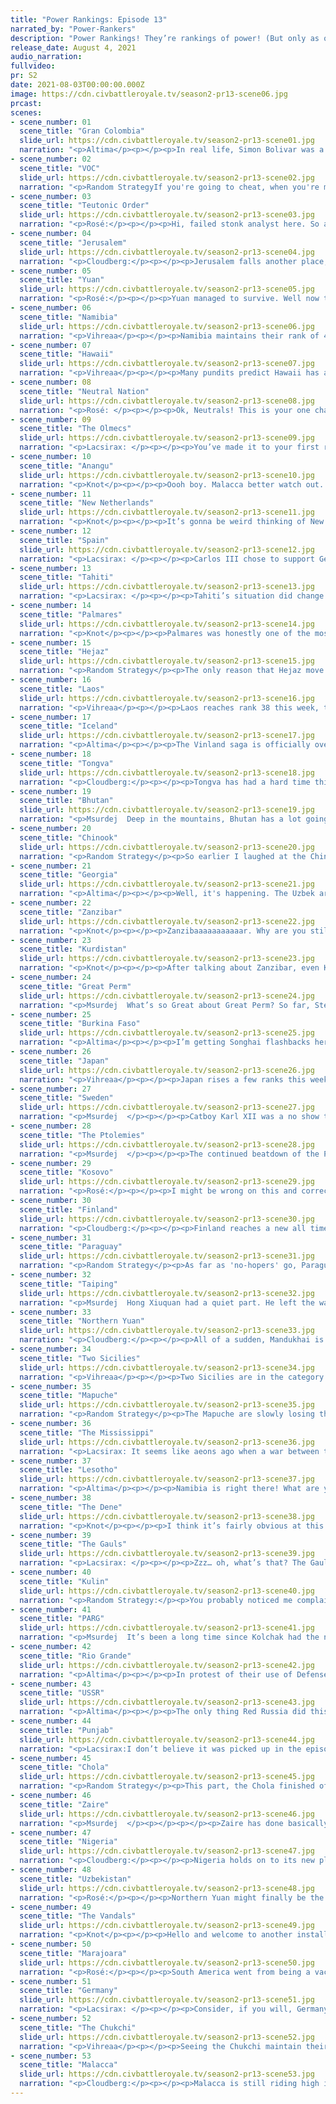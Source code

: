 ```yaml
---
title: "Power Rankings: Episode 13"
narrated_by: "Power-Rankers"
description: "Power Rankings! They’re rankings of power! (But only as of the instant of the end of the previous episode, as these are not meant to be future predictions!) Power Rankings!"
release_date: August 4, 2021
audio_narration:
fullvideo:
pr: S2
date: 2021-08-03T00:00:00.000Z
image: https://cdn.civbattleroyale.tv/season2-pr13-scene06.jpg
prcast:
scenes:
- scene_number: 01
  scene_title: "Gran Colombia"
  slide_url: https://cdn.civbattleroyale.tv/season2-pr13-scene01.jpg
  narration: "<p>Altima</p><p></p><p>In real life, Simon Bolivar was a testament to how hard revolution really is. He constantly failed against the larger industrial and military power of Spain, constantly had to restart from zero or negative, from outright defeat and betrayal alike. He learned when to fold ‘em and move on. He was a complicated man, a trainwreck in the ways that all men who decide to be important are. Still, he persevered, constantly fighting first for liberation and then unification, succeeding at the first and failing in the latter.</p><p></p><p>In that, I suppose, X2 has reflected reality.</p><p></p><p>The history of Gran Colombia has been a series of failures and disasters from day one, the loss of the crucial second settler in a war they started, the disastrous forward settling by Jamaica of all people, the general failure to consolidate a real core for much of the early game. Still, Bolivar persevered. He bunted Jamaica off the continent, took part in the partition of Polivia Beru, eventually even eliminated the Jamaicans. They had a reasonably strong core, and looked to have some real potential. And then Marajoara happened, and it all fell apart. The revolution dies in the ashes of Pelu Beruvia.</p>"
- scene_number: 02
  scene_title: "VOC"
  slide_url: https://cdn.civbattleroyale.tv/season2-pr13-scene02.jpg
  narration: "<p>Random StrategyIf you're going to cheat, when you're mere moments from dying is probably not the best time to start. For indeed, it appears that the VOC has started abusing the same food bug that Malacca abused in the early game to grow their city by 1 pop every turn. This does give us a bit more info on the bug because it means it is not caused by food trade ships (as the VOC only has a single city, they cannot have food trade routes). As for the VOC, it looks like their cheat is too late to save them, as despite Makassar growing at a phenomenal rate, it is still smaller than Hilo, and also in red health with Hawaiian galleons next to it.</p>"
- scene_number: 03
  scene_title: "Teutonic Order"
  slide_url: https://cdn.civbattleroyale.tv/season2-pr13-scene03.jpg
  narration: "<p>Rosé:</p><p></p><p>Hi, failed stonk analyst here. So a few parts back I made the safe prediction of ”The Teutons are gonna die first.“ Little did I know this little rump would just, not have any wars declared on it by anyone relevant. I mean sure Sweden took one city a while back bravo, but the Teutons have just sort of held, which is impressive when it's stuck between nazbol soviets and the kommunist kaiser. I'd say hold you Teuton stonks but knowing my luck, it’d age like milk.</p>"
- scene_number: 04
  scene_title: "Jerusalem"
  slide_url: https://cdn.civbattleroyale.tv/season2-pr13-scene04.jpg
  narration: "<p>Cloudberg:</p><p></p><p>Jerusalem falls another place, reaching third to last. The main reason? While they’ve made peace with Kurdistan, they’re at war with the Two Sicilies, and after Ferdinand I tore through the eastern Mediterranean, they now share a border. It’s entirely possible that Ferdinand will just grab Acre and run. But maybe they’re too distracted to pay attention; we’ll see.</p>"
- scene_number: 05
  scene_title: "Yuan"
  slide_url: https://cdn.civbattleroyale.tv/season2-pr13-scene05.jpg
  narration: "<p>Rosé:</p><p></p><p>Yuan managed to survive. Well now that Yuan is a certified rump, it is my dishonor to welcome them to the Nobody wants to write club (crowd cheers). Congratulations Yuan, you have been kicked out of the game in all but name, and as your neighbors discover the secrets of the modern age, you will be busy living your feudal life in stolen land. Be lucky that those rebellious Manchurians never got their hands on the printing press, or else your flounders would be point one for a good old mandate from heaven.</p>"
- scene_number: 06
  scene_title: "Namibia"
  slide_url: https://cdn.civbattleroyale.tv/season2-pr13-scene06.jpg
  narration: "<p>Vihreaa</p><p></p><p>Namibia maintains their rank of 48 this week, but lost over 50% of their land, reducing their “empire” to a total of 3 land tiles, with two of them being covered by cities. It truly is a tragic sight to see, to be honest, worse than even a city state at this point. Please, for the love of god, Lesotho or Zaire, just put them out of their misery already.</p>"
- scene_number: 07
  scene_title: "Hawaii"
  slide_url: https://cdn.civbattleroyale.tv/season2-pr13-scene07.jpg
  narration: "<p>Vihreaa</p><p></p><p>Many pundits predict Hawaii has a good chance of getting their first elimination in the coming part, against the now rumpified VOC, who has been isolated to one city by the Chola. This likely lends the reasoning of why they have jumped up to 47th this week, because they too are still just a one city civ without their capital.</p>"
- scene_number: 08
  scene_title: "Neutral Nation"
  slide_url: https://cdn.civbattleroyale.tv/season2-pr13-scene08.jpg
  narration: "<p>Rosé: </p><p></p><p>Ok, Neutrals! This is your one chance to rank above 30th or something later on. New Netherlands is falling apart at the seams, Mississippi is being lazy as all hell, and Rio-Grande is on a rampage. If you want to do one thing remotely interesting in your lifetime, do it now or be erased from all our memories</p>"
- scene_number: 09
  scene_title: "The Olmecs"
  slide_url: https://cdn.civbattleroyale.tv/season2-pr13-scene09.jpg
  narration: "<p>Lacsirax: </p><p></p><p>You’ve made it to your first rest point. Nothing to read here. Take a breather, keep going, you can make it to the end.</p>"
- scene_number: 10
  scene_title: "Anangu"
  slide_url: https://cdn.civbattleroyale.tv/season2-pr13-scene10.jpg
  narration: "<p>Knot</p><p></p><p>Oooh boy. Malacca better watch out. They may be big, but there’s a new top dog in town to bring them down to size: Anangu!</p><p></p><p>…</p><p></p><p>If you weren’t hiding being Kulin, we’d be writing your eulogy this part, Tjilpi.</p>"
- scene_number: 11
  scene_title: "New Netherlands"
  slide_url: https://cdn.civbattleroyale.tv/season2-pr13-scene11.jpg
  narration: "<p>Knot</p><p></p><p>It’s gonna be weird thinking of New Netherlands as a rump from now on. They weren’t a top tier civ by any means, but they had a hefty empire to their name, and in another world (maybe one with less bugs) New Netherlands becomes the NA power we’ve been waiting for in this rendition of the CBRX. The Marajoara of North America, but they didn’t, and now they’re here. RIP Peter’s dreams, and probably RIP Peter himself pretty soon</p>"
- scene_number: 12
  scene_title: "Spain"
  slide_url: https://cdn.civbattleroyale.tv/season2-pr13-scene12.jpg
  narration: "<p>Lacsirax: </p><p></p><p>Carlos III chose to support Germany in their war with the Two Sicilies - not a bad decision, as one of Spain’s few remaining selling points is a half-decent navy in the Atlantic, which made short work of Two Sicilies’ contingent, and hopefully it’ll build brownie points with their new German bedfellows.</p><p></p><p>And that’s all I’ve got on Spain this week. Moving on!</p>"
- scene_number: 13
  scene_title: "Tahiti"
  slide_url: https://cdn.civbattleroyale.tv/season2-pr13-scene13.jpg
  narration: "<p>Lacsirax: </p><p></p><p>Tahiti’s situation did change slightly this episode; his capital now borders the Marajoara instead of the Mapuche. This is a pretty good change-around; P’kuee has a significantly smaller navy in the Pacific than Lautaro, so the risks of dying from the east have dwindled a little. Awesome! Risks of dying from the west meanwhile: probably even more likely, given that both Malacca and the Kulin spent the episode flexing their influence over the Pacific, to varying degrees of success. It can’t all be good news, okay?</p>"
- scene_number: 14
  scene_title: "Palmares"
  slide_url: https://cdn.civbattleroyale.tv/season2-pr13-scene14.jpg
  narration: "<p>Knot</p><p></p><p>Palmares was honestly one of the most impactful civs this part! Sure, that’s only because they pretty definitively lost a war, but by losing a bunch of cities to Mapuche who subsequently lost those cities to the monster that is Marajoara, they have basically defined the conflict of South America for at least the next few parts between the rising Phoenix Marajoara, and a Mapuche struggling to stay relevant. Good on them! Not gonna help them stay alive long.</p>"
- scene_number: 15
  scene_title: "Hejaz"
  slide_url: https://cdn.civbattleroyale.tv/season2-pr13-scene15.jpg
  narration: "<p>Random Strategy</p><p>The only reason that Hejaz move up 1 rank is because Palmares traded themselves down to below them. The most interesting thing Hejaz is doing is sending an army through their old territory to join in the fight for Jerusalem. No: not the city that is currently flipping between 2 Sicilies and the Ptolemies: the civ that is somehow not dead yet.</p>"
- scene_number: 16
  scene_title: "Laos"
  slide_url: https://cdn.civbattleroyale.tv/season2-pr13-scene16.jpg
  narration: "<p>Vihreaa</p><p></p><p>Laos reaches rank 38 this week, tying their all time high from week 0, mainly because other civs are doing worse than they are, not quite because they’re performing well. With a disconnected empire and being surrounded by two top 10 civs, Laos is about one war away from being eliminated. </p>"
- scene_number: 17
  scene_title: "Iceland"
  slide_url: https://cdn.civbattleroyale.tv/season2-pr13-scene17.jpg
  narration: "<p>Altima</p><p></p><p>The Vinland saga is officially over. Iceland is now confined to just the two core islands, the last of their continental holdings lost, burning at the hands of their conquerors. Their tech is pathetic, their army weak, their remaining neighbors still terrifying. What little they have could be lost in one part should the Germans (or, theoretically, the Vandals) wish it so. Still, six cities is better than what some have.</p>"
- scene_number: 18
  scene_title: "Tongva"
  slide_url: https://cdn.civbattleroyale.tv/season2-pr13-scene18.jpg
  narration: "<p>Cloudberg:</p><p></p><p>Tongva has had a hard time this episode, losing three cities to Malacca while another city flips endlessly between them and Chinook. Overall Tongva is just dropping a few cities here and there, and it’s starting to add up. It’s only a matter of time at this point before someone sweeps in and does major damage to their core. Given that everyone hates them and half the world has declared war, it’s probably going to happen soon.</p>"
- scene_number: 19
  scene_title: "Bhutan"
  slide_url: https://cdn.civbattleroyale.tv/season2-pr13-scene19.jpg
  narration: "<p>Msurdej  Deep in the mountains, Bhutan has a lot going on...err, had a lot going on. In an absolute madlad move, Bhutan decided to attack Punjab, a civ with far more cities and strength than them. It should have been a slaughter, but surprisingly, Bhutan survived with nary a loss. However, they also failed to take anything from their war with Chola, so it's a mixed bag this week for Bhutan. Nothing bad, but also nothing good. </p>"
- scene_number: 20
  scene_title: "Chinook"
  slide_url: https://cdn.civbattleroyale.tv/season2-pr13-scene20.jpg
  narration: "<p>Random Strategy</p><p>So earlier I laughed at the Chinook for going hard for naval tech directly AFTER losing all but 1 coastal city to the Chukchi. However, when your rival is Tongva, it turns out 1 coastal city is all you need (well, that and some useful Malaccan allies). For indeed, the Chinook are slowly but surely winning the naval war and are pushing down the coast, even though the landwar is stalled out. Although killing your neighbour and taking all the land for yourself is good, in the case of the Chinook it ultimately won't change their situation, even if they somehow manage to take everything (which they probably won't). Their other neighbours, in particular the Chukchi, are too far ahead for it to make a difference.</p>"
- scene_number: 21
  scene_title: "Georgia"
  slide_url: https://cdn.civbattleroyale.tv/season2-pr13-scene21.jpg
  narration: "<p>Altima</p><p></p><p>Well, it's happening. The Uzbek army appears to finally be breaking through the Georgian core. Well, the Southern one at the very least. While Georgia’s chance at relevance died long ago, it’s curious strategy of establishing several maximally long-distance settlements guarantees that this war will not kill it. They will likely survive the death of at least another rump. Survival is a victory of its own, I suppose.</p>"
- scene_number: 22
  scene_title: "Zanzibar"
  slide_url: https://cdn.civbattleroyale.tv/season2-pr13-scene22.jpg
  narration: "<p>Knot</p><p></p><p>Zanzibaaaaaaaaaaar. Why are you still hereeeeeeeeeeeee? Go away! No one cares about you! Please declare war on Lesotho or Zaire and end your miserable existence. Ugggggggggggggggh.</p>"
- scene_number: 23
  scene_title: "Kurdistan"
  slide_url: https://cdn.civbattleroyale.tv/season2-pr13-scene23.jpg
  narration: "<p>Knot</p><p></p><p>After talking about Zanzibar, even Kurdistan seems like a joy by comparison. At least, they’re trying to eliminate rumps on the cylinder. Trying and failing horribly, but it’s the thought that counts. Maybe they can parlay this into an active role on the cylinder. Perhaps they can try to take out all the rumps: Hejaz, Georgia, maybe even the Ptolemies if things keep going pear shaped for them. That’d require them to actually not be horrible, but you gotta have hopes for something, y’know?</p>"
- scene_number: 24
  scene_title: "Great Perm"
  slide_url: https://cdn.civbattleroyale.tv/season2-pr13-scene24.jpg
  narration: "<p>Msurdej  What’s so Great about Great Perm? So far, Stephen has done little to be called Good Perm, let alone Great Perm. I’m calling for a petition for this civ to be renamed Average Perm until they either do something cool, or die. Probably the latter.</p>"
- scene_number: 25
  scene_title: "Burkina Faso"
  slide_url: https://cdn.civbattleroyale.tv/season2-pr13-scene25.jpg
  narration: "<p>Altima</p><p></p><p>I’m getting Songhai flashbacks here. If you discount the fact that BF weren’t exactly a player before this, “reasonably capable North African civ gets absolutely decimated by a civ that’s also the principal power in Iberia via a brutal land and sea invasion,” is a fun coincidence. Turns out that living in a mostly flat stretch of turf with wide angles of access is kinda dangerous. Now, it isn’t over for them yet. The Vandals are pretty bad about not actually finishing their meals, and could reasonably peace out any point here. Still, were I a Burkina Fanso, I would be crossing my fingers here- the coming part could very well end without them in it, especially if Nigeria joins in. </p>"
- scene_number: 26
  scene_title: "Japan"
  slide_url: https://cdn.civbattleroyale.tv/season2-pr13-scene26.jpg
  narration: "<p>Vihreaa</p><p></p><p>Japan rises a few ranks this week, reaching the 28th spot, their highest since part 7. Japan in the last few parts has taken some hits, losing half of their northern territory to Northern Yuan. With a more powerful than ever Chukchi, they really are stuck between a rock and a hard place. With no real realistic path to becoming more of a power in the region, Japan’s future prospects are less than bright.</p>"
- scene_number: 27
  scene_title: "Sweden"
  slide_url: https://cdn.civbattleroyale.tv/season2-pr13-scene27.jpg
  narration: "<p>Msurdej  </p><p></p><p>Catboy Karl XII was a no show this week, the nation of Sweden not showing up for a single slide. When observers went to find Sweden, they found many of its citizens playing a new game. Final Fantasy XIV has taken Sweden by storm. When asked why, Karl XII merely replied: “I can be a catboy!”</p>"
- scene_number: 28
  scene_title: "The Ptolemies"
  slide_url: https://cdn.civbattleroyale.tv/season2-pr13-scene28.jpg
  narration: "<p>Msurdej  </p><p></p><p>The continued beatdown of the Ptolemies keeps getting worse and worse. Now they’ve lost all their holdings on the Mediterreanean, most of their African holdings, and worst of all, their capital. Now stuck with predominantly the former colonies of Hejaz, Cleopatra is in a much worse position. The only solace she has is that Nigeria may have trouble crossing the Red Sea, and Two Sicilies being occupied with various wars. But it seems like the glory days of Cleopatra are coming to an end.</p>"
- scene_number: 29
  scene_title: "Kosovo"
  slide_url: https://cdn.civbattleroyale.tv/season2-pr13-scene29.jpg
  narration: "<p>Rosé:</p><p></p><p>I might be wrong on this and correct me if i am, but Kosovo may have the smallest capital population of any remaining civ. This is not too surprising, as Kosovo's greek holdings are far separated from their more eastern lands, but it's pretty telling how far the nation has fallen from grace. In all honesty Kosovo does still have some small options to still become a regional player that makes it to endgame 2, but chances of winning the game are looooooooooong gone.</p>"
- scene_number: 30
  scene_title: "Finland"
  slide_url: https://cdn.civbattleroyale.tv/season2-pr13-scene30.jpg
  narration: "<p>Cloudberg:</p><p></p><p>Finland reaches a new all time high of 24th, continuing its slow rise through the rankings as the civs above it collapse one by one. Finland is one of the only non-superpowers that has never lost a city, how about that!</p>"
- scene_number: 31
  scene_title: "Paraguay"
  slide_url: https://cdn.civbattleroyale.tv/season2-pr13-scene31.jpg
  narration: "<p>Random Strategy</p><p>As far as 'no-hopers' go, Paraguay is pretty decent. They have a full carpet and OK stats. They have an easy expansion opportunity next door in Palmares, and their two scary neighbours are busy tiring themselves out fighting each other. What you want to do in this situation is to jump on the civ that's losing once it starts showing weakness, and then snipe all the cities that have been weakened by the stronger civ. However, I don't think Paraguay is actually strong enough to pull that move off, particularly because of the geography of south america. It will mean that there will likely be a slugfest in the long thin corridor with neither side weakening particularly, with the pacific naval backdoor squad doing all the work (and those cities are out of reach of Paraguay). </p>"
- scene_number: 32
  scene_title: "Taiping"
  slide_url: https://cdn.civbattleroyale.tv/season2-pr13-scene32.jpg
  narration: "<p>Msurdej  Hong Xiuquan had a quiet part. He left the war against the Yuan, and did nothing on the Vietnam front. The big move for Xiquan was adopting Autocracy. This is to be expected of course, with nearby Malacca also taking Autocracy a few parts prior. But all shall tremble at the glorious Hong Xiquan, brother of Jesus Christ, savior of the Chinese people!</p>"
- scene_number: 33
  scene_title: "Northern Yuan"
  slide_url: https://cdn.civbattleroyale.tv/season2-pr13-scene33.jpg
  narration: "<p>Cloudberg:</p><p></p><p>All of a sudden, Mandukhai is in serious trouble. Her western front is crumbling in the face of a sudden and brutal PARG advance, with several cities having fallen already. She has all but finished mopping up Yuan, so her forces should be heading west as we speak, but the question now must be asked: were all the awful, grinding wars against Yuan worth it? If Northern Yuan comes out of these severely crippled, the answer might turn out to be no. Anyway, for some reason we decided that Northern Yuan isn’t dropping any places this episode... weird. Maybe we’re just not convinced that it’s possible for Northern Yuan to be in a war that doesn't become a stalemate.</p>"
- scene_number: 34
  scene_title: "Two Sicilies"
  slide_url: https://cdn.civbattleroyale.tv/season2-pr13-scene34.jpg
  narration: "<p>Vihreaa</p><p></p><p>Two Sicilies are in the category of civs that are on the precipice of becoming a power in the world, but are missing just one push. Two Sicilies’ path to power is closing before our eyes, as the Vandals reinforce their home core and Nigeria consolidates power in the region, not to mention their current war with Germany. Some excellent playmaking will be needed to get Two Sicilies out of this hole, but the possibility still exists.</p>"
- scene_number: 35
  scene_title: "Mapuche"
  slide_url: https://cdn.civbattleroyale.tv/season2-pr13-scene35.jpg
  narration: "<p>Random Strategy</p><p>The Mapuche are slowly losing the war against the larger and more technologically advanced Marajoara. The losses are slow due to the geography: the land war is being fought in a narrow corridor through the middle of Paraguay, while the naval war is being fought in the Pacific very far away from Marajoara's core and principal shipyards. Now there is some good news. It appears the Mapuche have realised that being very far behind in technology is a bad thing, and have invested in improving that. They are now equal to Marajoara in effective science, and among the main powers, notably higher than the Gauls and PARG. So they won't be falling any further behind in tech than they are currently thankfully. The best thing for the Mapuche would be to peace out with Marajoara (possibly by convincing the Vandals to intervene on their behalf?) and use the break to conquer Paraguay. It would be a hard fight but doable, and it would leave the Mapuche equal to Marajoara in terms of land.</p>"
- scene_number: 36
  scene_title: "The Mississippi"
  slide_url: https://cdn.civbattleroyale.tv/season2-pr13-scene36.jpg
  narration: "<p>Lacsirax: It seems like aeons ago when a war between the Mississippi and the Dene would have been a clear chance for Tuskaloosa to cement his clear lead in North America. The circumstances are so different now: it is the Dene who have declared war, with the Mississippi badly bruised from successive wars with them and Rio Grande, and trailing Thanadelthur in the rankings. But it seems unlikely this war will shuffle things up too much; their stats are fairly even, with Mississippi holding the edge in production and Dene in tech. With such a long border, the best bet for Tuskaloosa is to wear the Dene out on one front, possibly the choke-point around the Great Lakes, and throw a backdoor squad at the old TAT capital of Like-a-Fishhook. A more likely result is a total stalemate - it wouldn’t surprise me if the border of these two North American ex-titans didn’t shift much until Endgame.</p>"
- scene_number: 37
  scene_title: "Lesotho"
  slide_url: https://cdn.civbattleroyale.tv/season2-pr13-scene37.jpg
  narration: "<p>Altima</p><p></p><p>Namibia is right there! What are you doing, you lazy fools? Finish it! Finish what you started! Your aging carpet of knights will do the job just fine, and this is the only job it will do just fine.</p>"
- scene_number: 38
  scene_title: "The Dene"
  slide_url: https://cdn.civbattleroyale.tv/season2-pr13-scene38.jpg
  narration: "<p>Knot</p><p></p><p>I think it’s fairly obvious at this point that the top tier civs are starting to solidify. We got the rising star of Marajoara in South America, and Africa continues to be full of potential game winning civs, but the odds of a lot of the middling civs like Sweden, Finland, or Burkino Faso catching up to the main civs on their continent are slim to none. Even interesting civs like Northern Yuan and Two Sicilies are going to need a mountain of good luck to overcome their barrier. Really, I’ve only got my eye on one civ that could realistically still surprise us at this point, and make a run at being a super-power. That civ, (and I can’t believe I’m gonna say this) is the Dene.</p><p></p><p>Yes, despite their many, many, many failures and baffling decisions, I still think the Dene have a decent chance of becoming the #1 civ in NA if they play well these next few parts. They have tech advantage against everyone in NA including the Chukchi, and most importantly, they still have decent expansion opportunities. Mississippi is big but kinda toothless at the moment, and the Dene’s current war with them could lead to some decent gains if they can survive the meat grinder for a while. Not only that, but the Chinook are excellent fodder that can be grabbed at any time provided they can get a decent army through the chokepoint. Now the biggest obstacle is the Chukchi. A sustained and proactive war with the frosty friends to the east is probably game over for the Dene, but a lot of the Chukchi’s current power is in their navy, so they can’t destroy the Dene on a whim. They’re probably more likely to invade Japan or eat the Chinook themselves. Look, I’m not saying the Dene have a good chance of sneaking out of this CBRX a winner, but if they capitalize on the gains they have access to, and continue to bulk up their resources to prep for endgame, we might have one more surprise entrant into the top ten. They just have to not be horrible for once.</p><p></p>"
- scene_number: 39
  scene_title: "The Gauls"
  slide_url: https://cdn.civbattleroyale.tv/season2-pr13-scene39.jpg
  narration: "<p>Lacsirax: </p><p></p><p>Zzz… oh, what’s that? The Gauls? Oh yeah, they were in this episode… wait, were they? Oh okay, they had a brief appearance in the corner of a couple slides of the Germany-Sicily War, peeking in rather than interacting. Really, this is a war they could do to get involved in on either side; either retake Alesia while the Two Sicilies are distracted, or go for broke and attack Germany at their most vulnerable time. Time isn’t exactly ticking for Gaul, per se; given we’re going to endgame at some point, holding on to what they’ve got and hoping Germany don’t break out isn’t the worst strategy I could think of. But you know. It’s not very entertaining to watch, is it?</p>"
- scene_number: 40
  scene_title: "Kulin"
  slide_url: https://cdn.civbattleroyale.tv/season2-pr13-scene40.jpg
  narration: "<p>Random Strategy:</p><p>You probably noticed me complaining about the Vandals not researching navigation in the past few parts when I had the Vandal write-ups. Now that I have the Kulin write-ups, it’s time to complain about the Kulin not researching navigation. And the Kulin are much worse than the Vandals since the Kulin are far more technologically advanced, so their delaying of it is even more extreme. The Kulin have ironclads, carriers, battleships (though without the oil to actually run them) and it looks like they will probably soon have the first destroyers of the entire cylinder. Yet they still do not have frigates, which are normally key to any naval civ's success. Look: at this point the frigates aren't even important anymore; they're well outdated and the Kulin do have far better ships unlocked. The only thing left in that tech line that is important is the oil, since that is required both for battleships and for planes. And subs are also nice and are unlocked via the naval tech line. And no: I don’t think that skipping oil completely to go for information-era units that use aluminium instead of oil is a particularly good idea, even if that appears to be what the Kulin are going for.</p>"
- scene_number: 41
  scene_title: "PARG"
  slide_url: https://cdn.civbattleroyale.tv/season2-pr13-scene41.jpg
  narration: "<p>Msurdej  It’s been a long time since Kolchak had the number 1 spot, and many have found him lazy. But it seems that the PARG are trying to turn that around. They have a lot of wars right now, but the most notable is Northern Yuan. They’ve already managed to take a few cities, and have more lined up. While they might suffer some problems if they get greedy, right now, things are looking pretty PARGchamp.</p>"
- scene_number: 42
  scene_title: "Rio Grande"
  slide_url: https://cdn.civbattleroyale.tv/season2-pr13-scene42.jpg
  narration: "<p>Altima</p><p></p><p>In protest of their use of Defense Enhancing Supplements, I refuse to give Big River a real writeup this part. We will not be discussing their imminent conquest of Nieuw Amstel here.</p>"
- scene_number: 43
  scene_title: "USSR"
  slide_url: https://cdn.civbattleroyale.tv/season2-pr13-scene43.jpg
  narration: "<p>Altima</p><p></p><p>The only thing Red Russia did this part was ruin the best thing they had going for them with a citadel, and that didn’t happen on screen. I think the USSR may be the strongest-on-paper civ that we regularly go without seeing in a part, which isn’t a good sign for them continuing to be on-paper strong.</p>"
- scene_number: 44
  scene_title: "Punjab"
  slide_url: https://cdn.civbattleroyale.tv/season2-pr13-scene44.jpg
  narration: "<p>Lacsirax:I don’t believe it was picked up in the episode, but not only did Ranjit fail to take a city from Bhutan, he also wound up suing for peace. That bodes badly for Punjab, with their weakest neighbour making fools out of them (and don’t blame the terrain - they should have swept through the open terrains south of Thimphu). It begs the question: if they can’t beat Bhutan, how on Earth are they supposed to beat their statistically superior neighbour Uzbekistan, or their ascendent rivals the Chola? We often say that time’s running out for the big titans that slip down the rankings - but for Punjab, that time might have already come. Still, they’re big enough that I don’t see them shifting pre-Endgame, so maybe it’s a tale of battening down the hatches and weathering whatever storm comes next until then.</p>"
- scene_number: 45
  scene_title: "Chola"
  slide_url: https://cdn.civbattleroyale.tv/season2-pr13-scene45.jpg
  narration: "<p>Random Strategy</p><p>This part, the Chola finished off all parts of the VOC they could reach. They now have one of the biggest empires of the cylinder which is certainly good. However there are problems. Punjab is still a juggernaut and is outteching and outproducing Chola right now, even with Chola's recent expansion. That is certainly not who you want breathing down your neck. Although Punjab are almost exclusively a land-based civ, at sea there is still the elephant in the room of Malacca; it should be obvious why they're a problem. So really Chola's best hope for continued expansion would be to look west towards the most stacked continent: Africa. This isn't as bad as it seems since the civs Chola would be invading would be some of the weakest civs of that stacked continent: Zanzibar and the Ptolemies (after killing Hejaz, which isn’t big enough to count as a significant expansion), rather than the big scary powers.</p>"
- scene_number: 46
  scene_title: "Zaire"
  slide_url: https://cdn.civbattleroyale.tv/season2-pr13-scene46.jpg
  narration: "<p>Msurdej  </p><p></p><p></p><p>Zaire has done basically nothing in the war against Cleopatra, but hear me out. What if Mobutu is merely biding his time building up his military, until Nigeria has fully expended itself. Then, with its massive army, Zaire will storm into a weakened Nigeria, claiming the land and destroying their once ally. Or of course, Zaire will just sit there and aggravate us with its boringness.</p><p></p>"
- scene_number: 47
  scene_title: "Nigeria"
  slide_url: https://cdn.civbattleroyale.tv/season2-pr13-scene47.jpg
  narration: "<p>Cloudberg:</p><p></p><p>Nigeria holds on to its new place in the top 10 after not only keeping its Egyptian gains, but taking Alexandria, the Ptolemaic capital. It’s not likely that Nigeria will push farther at this point, but their gains are consolidated, and Nigeria is clearly a major power. However, Awolowo needs to be careful. Zaire has built up a massive army this episode, and the Vandals might be in the process of removing Nigeria’s easiest neighbor, Burkina Faso. If Awolowo isn’t careful he could find himself without options. Then again, even if the Vandals do take all of West Africa, Nigeria does not have a track record of taking down large North African civs with inferior tech...</p>"
- scene_number: 48
  scene_title: "Uzbekistan"
  slide_url: https://cdn.civbattleroyale.tv/season2-pr13-scene48.jpg
  narration: "<p>Rosé:</p><p></p><p>Northern Yuan might finally be the opportunity Uzbekistan needs to push out of central Asia. A consistent theme in between Uzbekistan write-ups is that Uzbekistan would be an easy top candidate if they broke out of their region. Well guess what's happening now, Parg is piling warmonger points in exchange for soldiers, and the odds of Uzbeki ”intervention“ have skyrocketed. Adding that the Uzbeks have twice the military of Parg, with more production, then a stomp might be waiting to happen, if the chance is taken of course. If you need proof that such a power shift can happen, just look at the Ptolemies.</p>"
- scene_number: 49
  scene_title: "The Vandals"
  slide_url: https://cdn.civbattleroyale.tv/season2-pr13-scene49.jpg
  narration: "<p>Knot</p><p></p><p>Hello and welcome to another installment of “What the heck are we supposed to think about the Vandals and are they actually good?” This week, will this invasion of Burkina Faso make the Vandals top dog in Africa or is this the farthest that the Vandals can actually go? Power Rankers remain split on this topic. Some claim that next part Burkina Faso will be nothing but a rump, and the Vandals have finally become an undisputed global power. Other believe that this land invasion cannot truly penetrate the Burkinabe core, and without that this invasion won’t give the Vandals an avenue to actually expand further into Africa. Which of these views is correct? Will the Vandals finally become a super-power next part? Will this invasion even matter if Nigeria continues to be a force to be reckoned with? Will Zaire do something crazy that upends the balance of everything? Tune in next week where probably none of these questions will be answered and the Vandals will continue to baffle us. Same raiding time, same raiding channel!</p>"
- scene_number: 50
  scene_title: "Marajoara"
  slide_url: https://cdn.civbattleroyale.tv/season2-pr13-scene50.jpg
  narration: "<p>Rosé:</p><p></p><p>South America went from being a vacuum of power where the Mapuche were kinda in the lead to Marajoara is the clear power and might be able to win the first full continent. The only proper threat Marajoara has right now are the Mapuche, and I don't really see them as too much of an issue unless you're an island or Newken. The vandals are a threat too, but Marajoara is doing a little thing of ACTUALLY INVESTING IN NAVAL TECH so that shouldn't be too much of an issue. Honestly the best option for Marajoara might just be to turtle up, they really have no competition and with a little time increase their stats to replicate the other top tiers, and become a force to truly reckon with</p>"
- scene_number: 51
  scene_title: "Germany"
  slide_url: https://cdn.civbattleroyale.tv/season2-pr13-scene51.jpg
  narration: "<p>Lacsirax: </p><p></p><p>Consider, if you will, Germany’s neighbours. The Gauls, a boisterous nation with a strong military core but without the production or tech to back it up. The USSR, whose strength exists on paper alone, and have yet to record any major military successes. Sweden, a runt nation, and Kosovo, a runt nation in-progress. All would be suitable targets for Germany’s military might, a nation worthy of annexing… but yet again, Germany has chosen to invade Two Sicilies, the only neighbour of theirs who they seem certain to make little progress on. Sure, there’s Gjakovë, a town that Germany has contested in every war between the two nations, and one that seems doomed to forever flip between Germany’s land might and Two Sicilies’ naval hegemony. It’s a coin flip as to who’ll hold it at the end of the war. But beyond that, the Sicilian cities still sit safely in the comfort of the Alps, impenetrable until at least planes and possibly paratroopers. Or perhaps Wilhelm can finally break through? It’s not completely unthinkable. But even then - until he finds a way to decimate Ferdinand’s fleet, he’ll only flip these coastal cities, not secure them. Anyone else, Wilhelm, anyone else would see you contest for that number one spot.</p>"
- scene_number: 52
  scene_title: "The Chukchi"
  slide_url: https://cdn.civbattleroyale.tv/season2-pr13-scene52.jpg
  narration: "<p>Vihreaa</p><p></p><p>Seeing the Chukchi maintain their 2nd place position is quite pleasant to see, as a civ that I have backed to win since the very start. Though it was a quiet part for them, they are still well poised to expand their empire on two continents, with weak neighbors in Japan, the Chinook, and winnable wars against other nations like the Dene. With strong technology and a strong navy, the Chukchi will likely be a powerful nation in the coming parts, as long as they keep up a steady expansion.</p>"
- scene_number: 53
  scene_title: "Malacca"
  slide_url: https://cdn.civbattleroyale.tv/season2-pr13-scene53.jpg
  narration: "<p>Cloudberg:</p><p></p><p>Malacca is still riding high in first, and continues to deserve the spot, with the best stats in the game and no shortage of aggression. This episode, Malacca became the second Asian civ to take land in North America after capturing three Tongva cities in Mexico. Now that that war is over, the question arises: who will Malacca attack next? For now it seems to be Anangu, but it’s not like they’re putting in much effort, so it’s entirely possible that Mansur Shah will open another front in the upcoming episode. His neighbors should be trembling in fear right now. Godspeed.</p>"
---
```

